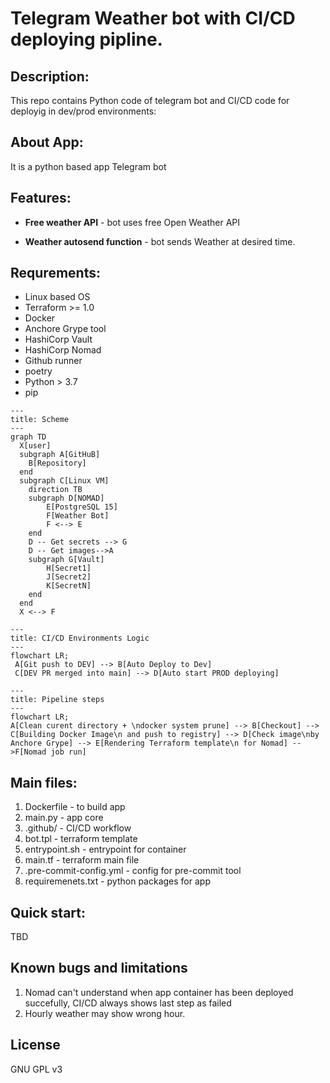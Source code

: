 # Telegram Weather bot with CI/CD deploying pipline. 

## Description:
This repo contains Python code of telegram bot and CI/CD code for deployig in dev/prod environments:

## About App:
It is a python based app Telegram bot

## Features:

- **Free weather API** - bot uses free Open Weather API

- **Weather autosend function** - bot sends  Weather at desired time.




## Requrements: 
  - Linux based OS
  - Terraform >= 1.0
  - Docker
  - Anchore Grype tool 
  - HashiCorp Vault
  - HashiCorp Nomad
  - Github runner
  - poetry
  - Python > 3.7
  - pip


```mermaid
---
title: Scheme
---
graph TD
  X[user]
  subgraph A[GitHuB]
    B[Repository]
  end
  subgraph C[Linux VM]
    direction TB
    subgraph D[NOMAD]
        E[PostgreSQL 15]
        F[Weather Bot]
        F <--> E
    end
    D -- Get secrets --> G 
    D -- Get images-->A
    subgraph G[Vault]
        H[Secret1]
        J[Secret2]
        K[SecretN]
    end
  end
  X <--> F
```

```mermaid
---
title: CI/CD Environments Logic
---
flowchart LR;
 A[Git push to DEV] --> B[Auto Deploy to Dev]
 C[DEV PR merged into main] --> D[Auto start PROD deploying]
```

```mermaid
---
title: Pipeline steps
---
flowchart LR;
A[Clean curent directory + \ndocker system prune] --> B[Checkout] --> C[Building Docker Image\n and push to registry] --> D[Check image\nby Anchore Grype] --> E[Rendering Terraform template\n for Nomad] -->F[Nomad job run]

```


## Main files:
1. Dockerfile - to build app
2. main.py - app core
3. .github/ - CI/CD workflow
4. bot.tpl - terraform template
5. entrypoint.sh - entrypoint for container
6. main.tf - terraform main file
7. .pre-commit-config.yml - config for pre-commit tool
8. requiremenets.txt - python packages for app

## Quick start:
TBD


## Known bugs and limitations
1. Nomad can't understand when app container has been deployed succefully, CI/CD always shows last step as failed 
2. Hourly weather may show wrong hour.


## License
GNU GPL v3